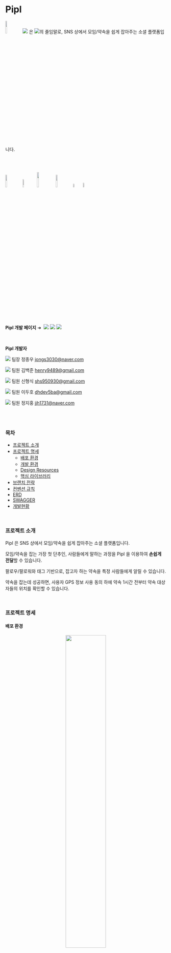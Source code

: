 # Pipl

<p>
    <img src="./assets/main-icon.svg" width="10%"> <img src="https://render.githubusercontent.com/render/math?math={\color{red}\textbf{Pipl}}"> 은 <img src="https://render.githubusercontent.com/render/math?math={\color{red}\textbf{Pi}}\ck%20\a%20{\color{red}\textbf{pl}}\an">의 줄임말로, SNS 상에서 모임/약속을 쉽게 잡아주는 소셜 플랫폼입니다.
</p>

<br>

<br>

<img src="https://shields.io/badge/vue--cli-v4.1.1-plastic" style="width: 10%;">  <img src="https://shields.io/badge/vue.js-2.6-plastic" style="width: 8%;"> <img src="https://shields.io/badge/spring--boot-2.2-red" style="width: 11%;"> <img src="https://shields.io/badge/maven-v3.6.3-hotpink" style="width: 10%;"> <img src="https://shields.io/badge/zulu%208-blue" style="width: 5.4%;"> <img src="https://shields.io/badge/MySQL-blue" style="width: 6%;">

<br>

**Pipl 개발 페이지**  &#10140;    [<img src="https://render.githubusercontent.com/render/math?math=\textbf{\Notion}">](https://www.notion.so/472849a205114733b53d218219d4b8a7)    [<img src="https://render.githubusercontent.com/render/math?math={\color{blue}\textbf{\Jira}}">](https://jira.ssafy.com/secure/RapidBoard.jspa?rapidView=9717&projectKey=S05P13B302&selectedIssue=S05P13B302-32)    [<img src="https://render.githubusercontent.com/render/math?math={\color{WildStrawberry}\textbf{\WireFrame}}">](https://www.figma.com/file/GzAF1xAtlr1X2IS0iNzggx?embed_host=notion&kind=&node-id=0%3A1&viewer=1)

<br>

**Pipl 개발자**

​	<img src="https://render.githubusercontent.com/render/math?math={\color{green}\textbf{FE}}">  팀장    정종우    jongs3030@naver.com

​	<img src="https://render.githubusercontent.com/render/math?math={\color{red}\textbf{BE}}">  팀원    김백준    henry9489@gmail.com

​	<img src="https://render.githubusercontent.com/render/math?math={\color{green}\textbf{FE}}">  팀원    신형식    shs950930@gmail.com

​	<img src="https://render.githubusercontent.com/render/math?math={\color{green}\textbf{FE}}">  팀원    이두호    dhdev5ba@gmail.com

​	<img src="https://render.githubusercontent.com/render/math?math={\color{red}\textbf{BE}}">  팀원    정지홍    jjh1731@naver.com

<br>

<br>

### 목차

- [프로젝트 소개](#프로젝트-소개)   
- [프로젝트 명세](#프로젝트-명세)
  - [배포 환경](#배포-환경)
  - [개발 환경](#개발-환경)
  - [Design Resources](#design-resources)
  - [핵심 라이브러리](#핵심-라이브러리)
- [브랜치 전략](#브랜치%20전략)
- [컨벤션 규칙](#컨벤션%20규칙)
- [ERD](#erd)
- [SWAGGER](#swagger)
- [개발현황](#개발현황)



<br>

### 프로젝트 소개
Pipl 은 SNS 상에서 모임/약속을 쉽게 잡아주는 소셜 플랫폼입니다.

모임/약속을 잡는 가장 첫 단추인, 사람들에게 말하는 과정을 Pipl 을 이용하여 **손쉽게 전달**할 수 있습니다.

팔로우/팔로워와 태그 기반으로, 잡고자 하는 약속을 특정 사람들에게 알릴 수 있습니다.

약속을 잡는데 성공하면, 사용자 GPS 정보 사용 동의 하에 약속 1시간 전부터 약속 대상자들의 위치를 확인할 수 있습니다. 

<br>

### 프로젝트 명세
#### 배포 환경

<p align="center">
    <img src="./assets/deploy-main.gif" width="50%">
</p>

<br>

- __URL__ : http://i5b302.p.ssafy.io/
- __배포 여부__ : O
- __접속 가능__ : O
- __HTTPS 적용__ : X
- __PORT__ : Vue (3000), Spring-Boot (8080)
- **배포 방식**
  - 현재 배포 테스트 상황입니다. (Frontend, Backend 연결 확인)
  - 추후 CI/CD 를 구축하여 애자일 방식으로

<br>

#### 개발 환경
##### Front-end
- __Framework__ : Vue.js (2.6)
- __지원 환경__ : Mobile Web
- __담당자__ : 신형식, 이두호, 정종우
  - 신형식 : 회원정보(로그인, 회원가입, 비밀번호 변경), 게시글(조회, 생성, 수정), 댓글, 약속 리스트, 약속 생성
  - 이두호 : 헤더(네비게이션, 라우팅 관리), 검색, 알림, 스크랩, 약속 상세페이지
  - 정종우 : 프로필(조회, 수정), 팔로우/팔로워, 스크랩, 약속 인원 위치 공유 페이지

<br>

##### Back-end
- __Framework__ : Spring boot (2.2)
- __Database__ : MySQL
- __담당자__ : 김백준, 정지홍
  - 공통 : 게시글, 약속
  - 김백준 : 회원정보(JWT 인증), 검색, 알림
  - 정지홍 : 팔로우/팔로워, 댓글, 스크랩

<br>

##### Design
- __Framework 사용__ : O
  - [Bootstrap-Vue](https://bootstrap-vue.org/)
- __Design Tool 사용__ : X
- __담당자__ : 신형식, 이두호, 정종우

<br>

#### Design Resources
__외부 템플릿 또는 에셋__ (이미지 또는 링크 첨부)

<br>

__자체 제작 산출물__ (필요시 이미지 또는 설명 첨부)
- LOGO


<p align="center">
    <img src="./assets/main-icon.svg" style="width: 25%"> <img src="./assets/main-icon-2.svg" style="width: 25%">
</p>

<br>

### 핵심 라이브러리

<br>

### 브랜치 전략

<img src="https://render.githubusercontent.com/render/math?math={\color{blue}\textbf{feature}}">  &#10140;  기능단위 개발이 진행되는 브랜치입니다. (feature/frontend/기능  &#8644;  feature/backend/기능)

<img src="https://render.githubusercontent.com/render/math?math={\color{blue}\textbf{develop}}">  &#10140;  기능단위 개발이 완료된 개발 관련 브랜치입니다.

<img src="https://render.githubusercontent.com/render/math?math={\color{red}\textbf{release}}">  &#10140;  배포전 버전 관리를 위한 브랜치입니다.

<img src="https://render.githubusercontent.com/render/math?math={\color{red}\textbf{master}}"> &#10140;  배포된 메인 브랜치입니다.

<br>

### 컨벤션 규칙

##### Commit 컨벤션

> `Feat:`, `Fix:`, `Design:`, `Docs:`, `Rename:`, `Remove:`, `Comment:`

```bash
$ git commit -m "Feat: Make Login Page
> 로그인 페이지 구현했습니다."

$ git commit -m "Fix: Edit User JWT
> 로그인 시 사용되는 JWT 관리 방식을 OOO 에서 OOO 로 수정했습니다."
```

<br>

Commit 메세지는 중요 사항을 간결하게 작성하는 것을 규칙으로 삼았습니다.

<br>

### ERD

<img src="./assets/erd.png" align="center">

<br>

<br>

<br>

### SWAGGER

> 노션 SWAGGER  &#10140;  [Here](https://www.notion.so/SWAGGER-6c59eedd1def4d37b52969b0b17bd27c)

<br>

| REST API                             | Method | 설명                                                         | 현황 |
| ------------------------------------ | :----: | ------------------------------------------------------------ | :--: |
| account/checkJWT                     |  GET   | 로그인 후 반환 받은 Token을 사용하여 회원정보를 체크합니다.<br />**(Need Token)** | Done |
| account/login                        |  GET   | 로그인을 합니다.                                             | Done |
| account/signup                       |  POST  | 회원가입을 합니다.                                           | Done |
| account/profile                      | DELETE | 회원 탈퇴를 합니다.<br />**(Need Token)**                    | Done |
| account/profile                      |  PUT   | 유저 닉네임을 수정합니다.<br />**(Need Token)**              | Done |
|                                      |        |                                                              |      |
| account/profile/{nickname}/follower  |  GET   | 해당 유저의 팔로우 리스트를 반환합니다.                      | Done |
| account/profile/{nickname}/following |  GET   | 해당 유저의  팔로잉  리스트를 반환합니다.                    | Done |
| account/profile/follow               |  POST  | 다른 유저에게 팔로우 요청합니다.                             | Done |
| account/profile/follow               | DELETE | 팔로우 요청을 거부한다.                                      | Done |
| account/profile/follow               |  PUT   | 팔로우 요청을 승인한다.                                      | Done |
| account/changePassword               |  PUT   | 본인의 비밀번호를 변경합니다.<br />**(Need Token)**          | Done |
|                                      |        |                                                              |      |
| article/                             |  GET   | 메인페이지(피드: 최신 글 순)를 반환합니다.                   | Done |
| article/                             |  GET   | 유저의 전체 게시글 정보(간략)를 반환합니다.<br />**(Need Token)** |      |
| article/                             |  POST  | 해당 유저의 새로운 게시글을 생성합니다.<br />**(Need Token)** |      |
| article/{nickname}                   |  GET   | 해당 유저의 프로필 정보, 팔로잉 유무, 피드 정보를 얻어옵니다. |      |
| article/{articleid}                  |  GET   | 해당 유저의 특정 게시글의 상세정보(좋아요 수, 댓글 수 포함)를 반환합니다. | Done |
| article/{articleid}                  |  PUT   | 해당 유저의 특정 게시글의 정보를 수정합니다.<br />**(Need Token)** |      |
| article/{articleid}                  | DELETE | 해당 유저의 특정 게시글을 삭제합니다.<br />**(Need Token)**  | Done |
| article/{articleid}/like             |  POST  | 해당 유저의 특정 게시글을 좋아요 요청을 보냅니다.            | Done |
| article/{articleid}/like             | DELETE | 해당 유저의 특정 게시글을 좋아요 취소 요청을 보냅니다.       | Done |
| article/{articleid}/comment          |  GET   | 해당 유저의 특정 게시글의 댓글 리스트 정보를 반환합니다.     | Done |
| article/{articleid}/comment          |  POST  | 해당 유저의 특정 게시글에 댓글을 작성합니다.<br />**(Need Token)** | Done |
| article/comment/{commentid}          |  PUT   | 해당 유저의 특정 게시글 속 특정 댓글을 수정합니다.<br />**(Need Token)** | Done |
| article/comment/{commentid}          | DELETE | 해당 유저의 특정 게시글 속 특정 댓글을 삭제합니다.<br />**(Need Token)** | Done |
|                                      |        |                                                              |      |
| search/                              |  GET   | (검색어와 유사한 or 이미 검색했던) 유저 닉네임을 검색합니다  | Done |
| search/                              |  POST  | (최근 검색, 검색한 결과 정보를 얻기 위해) 검색한 값을 DB에 저장합니다. | Done |
|                                      |        |                                                              |      |
| alarm/                               |  GET   | 1. 다른 사용자가 내 게시글에 단 댓글 정보를 최신순 ???개로 반환합니다.<br />2. 팔로우 요청 리스트를 반환합니다. |      |
| alarm/{nickname}                     | DELETE | Follow DB 상에서 해당 팔로우 요청을 삭제합니다.              |      |
| alarm/{nickname}                     |  POST  | Follow DB 상에서 해당 팔로우 요청을 수락(False → True) 합니다. |      |
|                                      |        |                                                              |      |
| scrap/                               |  GET   | 본인이 스크랩한 게시글 리스트를 반환합니다.<br />**(Need Token)** | Done |
| scrap/{articleid}                    |  POST  | 해당 게시글을 본인의 스크랩 리스트에 추가합니다.<br />**(Need Token)** | Done |
| scrap/{scrapid}                      | DELETE | 스크랩한 해당 게시글을 삭제합니다.<br />**(Need Token)**     | Done |
|                                      |        |                                                              |      |
| promise/                             |  GET   | 악속 목록을 보여줍니다.<br /><br />대기중인 약속: 본인이 생성하였지만, 약속 시간 전이면서 인원이 다 차지 않은 약속<br />다가오는 약속: 내가 참가한 약속<br />**(Need Token)** |      |
| promise/                             |  POST  | 약속을 생성합니다.<br />**(Need Token)**                     |      |
| promise/{promiseid}                  | DELETE | 약속에 불참합니다.<br />**(Need Token)**                     |      |
| promise/{promiseid}                  |  GET   | 특정 약속 정보를 가져옵니다.<br />**(Need Token)**           |      |
| promise/people/{promiseid}           | DELETE | 약속에 불참합니다.<br />**(Need Token)**                     |      |
| promise/people/{promiseid}           |  POST  | 약속에 참가합니다.<br />**(Need Token)**                     |      |
| promise/people/{promiseid}           |  PUT   | 특정 약속 참가자의 위도 경도를 업데이트합니다.<br />**(Need Token)** |      |
| promise/people/{promiseid}           |  GET   | 약속 참가자들의 최근위치, 목적지 정보를 가져옵니다.<br />**(Need Token)** |      |

<br>

### 개발현황

#### 로그인

<p align="center">
    <img src ="./assets/login.gif" width="25%"> <img src="./assets/login2.gif" width="25%"> <img src="./assets/login3.gif" width="25%">
</p>

<br>

로그인 사용자만 이용할 수 있는 SNS 서비스이기 때문에, 로그인하여 vuex 및 localStorage 에 저장되는 token 이 없으면 Login 페이지로 이동합니다.

<br>

#### 회원가입

<img src="./assets/signup.gif" width=25% align="center">

<br>

고유한 닉네임, 이메일을 가지도록 **중복확인 기능**을 추가하였습니다.

닉네임, 이메일 그리고 비밀번호가 일차적으로 Frontend 에서 유효성 검사를 통해 통과시에만 가입하기 버튼이 활성화됩니다.

<br>

#### 프로필

<p align="center">
    <img src="./assets/myProfile.gif" width="25%"> <img src="./assets/profile_change.gif" width="25%">
</p>

<br>

Vue 의 Route.js 에서 Parameter 에 nickname 을 담아 보내, 해당 정보로 프로필을 렌더링합니다.

프로필 정보 수정 페이지에서 닉네임과 본인 소개글 및 프로필 이미지를 수정할 수 있습니다.

<br>

#### 팔로워/팔로잉 리스트

<p align="center">
    <img src="./assets/follower.png" width="25%"> <img src="./assets/following.png" width="25%">
</p>

<br>

bootstrap-vue 의 b-tap 을 활용하여 한 페이지 속에서 팔로잉/팔로워 리스트를 구현하였습니다.

<br>

#### 알림/요청

<img src="./assets/alarm.png" width="25%" align="center">

<br>

#### 유저 검색

<img src="./assets/search.gif" width="25%" align="center">

<br>

검색 페이지 방문 시, 혹은 검색창이 비어있을 경우 최근 검색 기록을 보여줍니다.

검색 시 해당 단어가 포함된 결과를 보여줍니다.

<br>

#### 게시글/피드

<img src="./assets/FeedMain_Navbar.gif" width="25%" align="center">

<br>

#### 스크랩

<img src="./assets/scrap.gif" width="25%" align="center">

<br>

스크랩 기능을 이용하여 따로 보관하고 싶은 게시글을 관리할 수 있습니다.

<br>

#### 댓글

<img src="./assets/comments.gif" width="25%" align="center">

<br>

게시글 속 댓글보기를 통해 확인할 수 있는 댓글 페이지입니다.

댓글을 작성할 수 있으며, 본인이 작성한 댓글을 수정 및 삭제 가능합니다.

<br>

